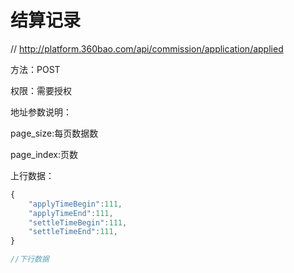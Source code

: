 # 结算记录

// http://platform.360bao.com/api/commission/application/applied

方法：POST

权限：需要授权

地址参数说明：

page_size:每页数据数

page_index:页数

上行数据：

```javascript
{
    "applyTimeBegin":111,
    "applyTimeEnd":111,
    "settleTimeBegin":111,
    "settleTimeEnd":111,
}
```

```javascript
//下行数据
```

